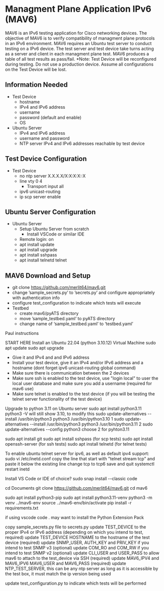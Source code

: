# Managment Plane Application IPv6 (MAV6) #

MAV6 is an IPv6 testing application for Cisco networking devices. The objective of MAV6 is to verify compatibility of managment plane protocols in an IPv6 environment. MAV6 requires an Ubuntu test server to conduct testing on a IPv6 device. The test server and test device take turns acting as a server and client in each managment plane test. MAV6 produces a table of all test results as pass/fail. 
*Note: Test Device will be reconfigured during testing. Do not use a production device. Assume all configurations on the Test Device will be lost.

## Information Needed ##

- Test Device
  - hostname
  - IPv4 and IPv6 address
  - username
  - password (default and enable)
  - OS
- Ubuntu Server
  - IPv4 and IPv6 address
  - username and password
  - NTP server IPv4 and IPv6 addresses reachable by test device

## Test Device Configuration ##

- Test Device
  - no ntp server X.X.X.X/X:X:X:X::X
  - line vty 0 4
    - Transport input all
  - ipv6 unicast-routing
  - ip scp server enable

## Ubuntu Server Configuration ##

- Ubuntu Server
  - Setup Ubuntu Server from scratch
    - Install VSCode or similar IDE
  - Remote login: on
  - apt install update
  - apt install upgrade
  - apt install sshpass
  - apt install telnetd telnet

## MAV6 Download and Setup ##
- git clone https://github.com/merlit64/mav6.git
- change ’sample_secrets.py’ to ’secrets.py’ and configure appropriately with authentication info
- configure test_configuration to indicate which tests will execute
- Testbed
  - create mav6/pyATS directory
  - move ’sample_testbed.yaml’ to pyATS directory
  - change name of ‘sample_testbed.yaml’ to ‘testbed.yaml’



Paul instructions

START HERE 
Install an Ubuntu 22.04 (python 3.10.12) Virtual Machine
sudo apt update
sudo apt upgrade

- Give it and IPv4 and and IPv6 address
- Install your test device, give it an IPv4 and/or IPv6 address and a hostname (dont forget ipv6 unicast-routing global command)
- Make sure there is communication between the 2 devices
- Make sure ssh is enabled to the test device, use "login local" to user the local user database and make sure you add a username (required for mav6 use)
- Make sure telnet is enabled to the test device (if you will be testing the telnet server functionality of the test device)


Upgrade to python 3.11 on Ubuntu server
sudo apt install python3.11
python3 -V will still show 3.10, to modify this
sudo update-alternatives --install /usr/bin/python3 python3 /usr/bin/python3.10 1
sudo update-alternatives --install /usr/bin/python3 python3 /usr/bin/python3.11 2
sudo update-alternatives --config python3
choose 2 for pyhton3.11

sudo apt install git
sudo apt install sshpass (for scp tests)
sudo apt install openssh-server (for ssh tests)
sudo apt install telnetd (for telnet tests)

To enable ubuntu telnet server for ipv6, as well as default ipv4 support:
sudo vi /etc/inetd.conf
copy the line that start with "telnet     stream     tcp" and paste it below the existing line
change tcp to tcp6
save and quit
systemctl restart inetd

Install VS Code or IDE of choice?
sudo snap install --classic code

cd Documents
git clone https://github.com/merlit64/mav6.git
cd mav6

sudo apt install python3-pip
sudo apt install python3.11-venv
python3 -m venv ../mav6-env
source ../mav6-env/bin/activate
pip install -r requirements.txt


if using vscode
code .
may want to install the Python Extension Pack


copy sample_secrets.py file to secrets.py
update TEST_DEVICE to the proper IPv4 or IPv6 address (depending on which you intend to test, required)
update TEST_DEVICE HOSTNAME to the hostname of the test device (required)
update SNMP_USER, AUTH_KEY and PRIV_KEY if you intend to test SNMP v3 (optional)
update COM_RO and COM_RW if you intend to test SNMP v2 (optional)
update CLI_USER and USER_PASS to allow mav6 to attach to the test_device via SSH (required)
update MAV6_IPV4 and MAV6_IPV6 MAV6_USER and MAV6_PASS (required)
update NTP_TEST_SERVER, this can be any ntp server as long as it is accessible by the test box, it must match the ip version being used

update test_configuration.py to indicate which tests will be performed

